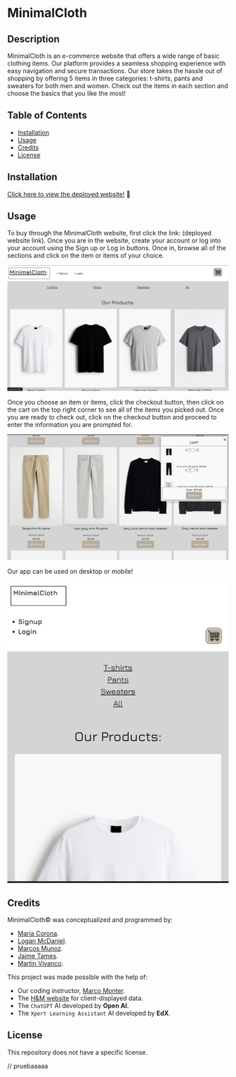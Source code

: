 # MinimalCloth

## Description

MinimalCloth is an e-commerce website that offers a wide range of basic clothing items. Our platform provides a seamless shopping experience with easy navigation and secure transactions. Our store takes the hassle out of shopping by offering 5 items in three categories: t-shirts, pants and sweaters for both men and women. Check out the items in each section and choose the basics that you like the most!

## Table of Contents

* [Installation](#installation)
* [Usage](#usage)
* [Credits](#credits)
* [License](#license)

## Installation

[Click here to view the deployed website!](placeholder/) 👕

## Usage

To buy through the MinimalCloth website, first click the link: (deployed website link). Once you are in the website, create your account or log into your account using the Sign up or Log in buttons. Once in, browse all of the sections and click on the item or items of your choice.

![alt text](./client/public/images/image.png)

Once you choose an item or items, click the checkout button, then click on the cart on the top right corner to see all of the items you picked out. Once you are ready to check out, click on the checkout button and proceed to enter the information you are prompted for.

![alt text](./client/public/images/image-1.png)


Our app can be used on desktop or mobile!

![alt text](./client/public/images/image-2.png)

## Credits

MinimalCloth©️  was conceptualized and programmed by:
* [Maria Corona](https://github.com/m13corona).
* [Logan McDaniel](https://github.com/lsmcd).
* [Marcos Munoz](https://github.com/marcusmr15).
* [Jaime Tames](https://github.com/jaimetam).
* [Martin Vivanco](https://github.com/MartinVF12).

This project was made possible with the help of:
* Our coding instructor, [Marco Monter](https://github.com/montermarco).
* The [H&M website](https://www2.hm.com/es_mx/index.html) for client-displayed data.
* The `ChatGPT` AI developed by __Open AI__.
* The `Xpert Learning Assistant` AI developed by __EdX__.

## License

This repository does not have a specific license.


// pruebaaaaa